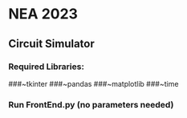 # NEA 2023
## Circuit Simulator
### Required Libraries:
###~tkinter
###~pandas
###~matplotlib
###~time
### Run FrontEnd.py (no parameters needed)

